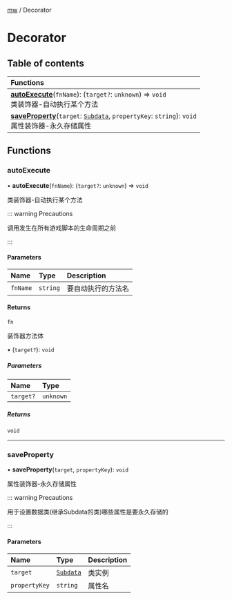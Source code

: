 [mw](Core.mw.md) / Decorator

# Decorator <Badge type="tip" text="Namespace" /> <Score text="Decorator" />

## Table of contents

| Functions |
| :-----|
| **[autoExecute](mw.Decorator.md#autoexecute)**(`fnName`): (`target?`: `unknown`) => `void` <br> 类装饰器-自动执行某个方法|
| **[saveProperty](mw.Decorator.md#saveproperty)**(`target`: [`Subdata`](../classes/mw.Subdata.md), `propertyKey`: `string`): `void` <br> 属性装饰器-永久存储属性|

## Functions

### autoExecute <Score text="autoExecute" /> 

• **autoExecute**(`fnName`): (`target?`: `unknown`) => `void` 

类装饰器-自动执行某个方法

::: warning Precautions

调用发生在所有游戏脚本的生命周期之前

:::


#### Parameters

| Name | Type | Description |
| :------ | :------ | :------ |
| `fnName` | `string` |  要自动执行的方法名 |

#### Returns

`fn`

装饰器方法体

• (`target?`): `void`

##### Parameters

| Name | Type |
| :------ | :------ |
| `target?` | `unknown` |

##### Returns

`void`

___

### saveProperty <Score text="saveProperty" /> 

• **saveProperty**(`target`, `propertyKey`): `void` 

属性装饰器-永久存储属性

::: warning Precautions

用于设置数据类(继承Subdata的类)哪些属性是要永久存储的

:::


#### Parameters

| Name | Type | Description |
| :------ | :------ | :------ |
| `target` | [`Subdata`](../classes/mw.Subdata.md) |  类实例 |
| `propertyKey` | `string` |  属性名 |

